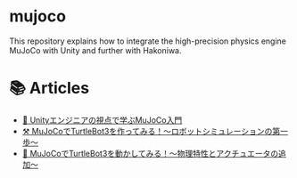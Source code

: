 # mujoco
This repository explains how to integrate the high-precision physics engine MuJoCo with Unity and further with Hakoniwa.

# 📚 Articles

- [📖 Unityエンジニアの視点で学ぶMuJoCo入門](https://zenn.dev/kanetugu2022/articles/mujoco-intro)
- [⚒️ MuJoCoでTurtleBot3を作ってみる！～ロボットシミュレーションの第一歩～](https://zenn.dev/kanetugu2022/articles/mujoco-tb3-modeling)
- [🚀 MuJoCoでTurtleBot3を動かしてみる！～物理特性とアクチュエータの追加～](https://zenn.dev/kanetugu2022/articles/mujoco-tb3-physics)

